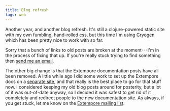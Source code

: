 ```yaml
---
title: Blog refresh
tags: web
---
```


Another year, and another blog refresh. It's still a clojure-powered static site
with my own fumbling, hand-rolled css, but this time I'm using
[Cryogen](http://cryogenweb.org/) which has been pretty nice to work with so
far.

Sorry that a bunch of links to old posts are broken at the moment---I'm in the
process of fixing that up. If you're really stuck trying to find something then
[send me an email](mailto:ben.swift@anu.edu.au).

The other big change is that the Extempore documentation posts have all been
removed. A little while ago I did some work to set up the Extempore docs on a
[separate site](http://digego.github.io/extempore/), and that really is the best
place to go for that stuff now. I considered keeping my old blog posts around
for posterity, but a lot of it was out-of-date anyway, so I decided it was
safest to get rid of it completely and redirect people to the new documentation
site. As always, if you get stuck, let me know on the [Extempore mailing
list](mailto:extemporelang@googlegroups.com).

